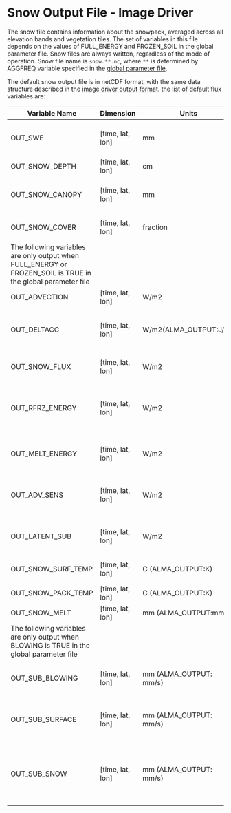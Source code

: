 # Snow Output File - Image Driver

The snow file contains information about the snowpack, averaged across all elevation bands and vegetation tiles. The set of variables in this file depends on the values of FULL_ENERGY and FROZEN_SOIL in the global parameter file. Snow files are always written, regardless of the mode of operation. Snow file name is `snow.**.nc`, where `**` is determined by AGGFREQ variable specified in the [global parameter file](GlobalParam.md).

The default snow output file is in netCDF format, with the same data structure described in the [image driver output format](OutputFormatting.md). the list of default flux variables are:

| Variable   Name                                                                                                | Dimension        | Units                    | Description                                              |
|----------------------------------------------------------------------------------------------------------------|------------------|--------------------------|----------------------------------------------------------|
| OUT_SWE                                                                                                        | [time, lat, lon] | mm                       | Snow   water equivalent in snow pack                     |
| OUT_SNOW_DEPTH                                                                                                 | [time, lat, lon] | cm                       | Depth of   snow pack                                     |
| OUT_SNOW_CANOPY                                                                                                | [time, lat, lon] | mm                       | Snow   interception storage in canopy                    |
| OUT_SNOW_COVER                                                                                                 | [time, lat, lon] | fraction                 | Fractional   area of snow cover                          |
| The following variables are only output when   FULL_ENERGY or FROZEN_SOIL is TRUE in the global parameter file |                  |                          |                                                          |
| OUT_ADVECTION                                                                                                  | [time, lat, lon] | W/m2                     | Advected   energy                                        |
| OUT_DELTACC                                                                                                    | [time, lat, lon] | W/m2(ALMA_OUTPUT:J/m2    | Rate of   change in cold content in snow pack            |
| OUT_SNOW_FLUX                                                                                                  | [time, lat, lon] | W/m2                     | Energy   flux though snow pack                           |
| OUT_RFRZ_ENERGY                                                                                                | [time, lat, lon] | W/m2                     | Net   energy used to refreeze liquid water in snowpack   |
| OUT_MELT_ENERGY                                                                                                | [time, lat, lon] | W/m2                     | Energy of   fusion (melting) in snowpack                 |
| OUT_ADV_SENS                                                                                                   | [time, lat, lon] | W/m2                     | Net   sensible heat flux advected to snow pack           |
| OUT_LATENT_SUB                                                                                                 | [time, lat, lon] | W/m2                     | Net   upward latent heat flux due to sublimation         |
| OUT_SNOW_SURF_TEMP                                                                                             | [time, lat, lon] | C   (ALMA_OUTPUT:K)      | Snow   surface temperature                               |
| OUT_SNOW_PACK_TEMP                                                                                             | [time, lat, lon] | C   (ALMA_OUTPUT:K)      | Snow pack   temperature                                  |
| OUT_SNOW_MELT                                                                                                  | [time, lat, lon] | mm   (ALMA_OUTPUT:mm/s)  | Snow melt                                                |
| The following variables are only output when BLOWING   is TRUE in the global parameter file                    |                  |                          |                                                          |
| OUT_SUB_BLOWING                                                                                                | [time, lat, lon] | mm   (ALMA_OUTPUT: mm/s) | Net   sublimation of blowing snow                        |
| OUT_SUB_SURFACE                                                                                                | [time, lat, lon] | mm   (ALMA_OUTPUT: mm/s) | Net   sublimation from snow pack surface                 |
| OUT_SUB_SNOW                                                                                                   | [time, lat, lon] | mm   (ALMA_OUTPUT: mm/s) | Total   sublimation from snow pack (surface and blowing) |
